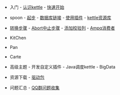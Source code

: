    - 入门
    - [认识kettle](/home)
    - [快速开始](/quickstart)
    
   - spoon
    - [起步](/spoon/start)
    - [数据库链接](/spoon/db-conect)
    - [使用插件](/spoon/plugins.md)
    - [kettle资源库](/spoon/repositorie.md)
   - [转换步骤](/step/transformationStep.md)
    - [Abort中止步骤](/step/abort.md)
    - [添加校验列](/step/addACheckSum.md)
    - [Ampq消费者](/step/ampqConsumer.md)
   - KitChen
   - Pan
   - Carte
   - 高级主题
    - 开发自定义插件
    - Java调度kettle
    - BigData
   - 资源下载
    - [驱动包](/download)
   - 问题汇总
    - [QQ群问题收集](/Q&A/group%60s%20qq%20Q&A.md)